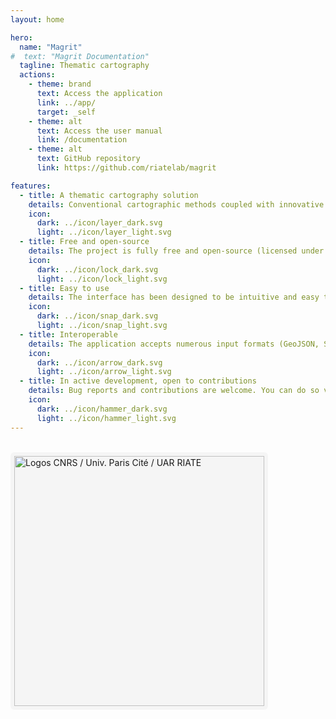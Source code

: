 ```yaml
---
layout: home

hero:
  name: "Magrit"
#  text: "Magrit Documentation"
  tagline: Thematic cartography
  actions:
    - theme: brand
      text: Access the application
      link: ../app/
      target: _self
    - theme: alt
      text: Access the user manual
      link: /documentation
    - theme: alt
      text: GitHub repository
      link: https://github.com/riatelab/magrit

features:
  - title: A thematic cartography solution
    details: Conventional cartographic methods coupled with innovative techniques (proportional symbols, choropleth map, discontinuity map, smoothed map, gridded map, cartogram, etc.).
    icon: 
      dark: ../icon/layer_dark.svg
      light: ../icon/layer_light.svg
  - title: Free and open-source
    details: The project is fully free and open-source (licensed under GNU GPL v3). It's backed against a solid and modern suite of FOSS libraries.
    icon: 
      dark: ../icon/lock_dark.svg
      light: ../icon/lock_light.svg
  - title: Easy to use
    details: The interface has been designed to be intuitive and easy to learn. It allows you to teach and learn thematic cartography.
    icon: 
      dark: ../icon/snap_dark.svg
      light: ../icon/snap_light.svg
  - title: Interoperable
    details: The application accepts numerous input formats (GeoJSON, Shapefile, GeoPackage, CSV, etc.). It can export the resulting map in a number of formats, as well as save a "project file".
    icon: 
      dark: ../icon/arrow_dark.svg
      light: ../icon/arrow_light.svg
  - title: In active development, open to contributions
    details: Bug reports and contributions are welcome. You can do so via the GitHub platform. The application is still under active development, and new features are already planned!
    icon: 
      dark: ../icon/hammer_dark.svg
      light: ../icon/hammer_light.svg
---
```


<div>
    <br />
    <a href="https://riate.cnrs.fr" target="_blank" rel="noopener noreferrer">
    <img src="/logos-footer.png" style="margin:auto;border: 6px solid whitesmoke !important;background: whitesmoke; border-radius: 6px; width:400px" alt="Logos CNRS / Univ. Paris Cité / UAR RIATE">
    </a>
</div>
